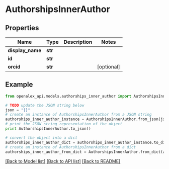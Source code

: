 # AuthorshipsInnerAuthor


## Properties
Name | Type | Description | Notes
------------ | ------------- | ------------- | -------------
**display_name** | **str** |  | 
**id** | **str** |  | 
**orcid** | **str** |  | [optional] 

## Example

```python
from openalex_api.models.authorships_inner_author import AuthorshipsInnerAuthor

# TODO update the JSON string below
json = "{}"
# create an instance of AuthorshipsInnerAuthor from a JSON string
authorships_inner_author_instance = AuthorshipsInnerAuthor.from_json(json)
# print the JSON string representation of the object
print AuthorshipsInnerAuthor.to_json()

# convert the object into a dict
authorships_inner_author_dict = authorships_inner_author_instance.to_dict()
# create an instance of AuthorshipsInnerAuthor from a dict
authorships_inner_author_from_dict = AuthorshipsInnerAuthor.from_dict(authorships_inner_author_dict)
```
[[Back to Model list]](../README.md#documentation-for-models) [[Back to API list]](../README.md#documentation-for-api-endpoints) [[Back to README]](../README.md)


